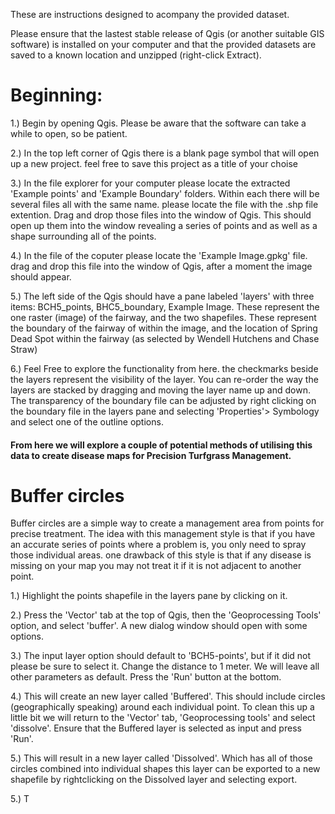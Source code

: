 These are instructions designed to acompany the provided dataset. 

Please ensure that the lastest stable release of Qgis (or another suitable GIS software) is installed on your computer and that the provided datasets are saved to a known location and unzipped (right-click Extract).
# Beginning:

1.) Begin by opening Qgis. Please be aware that the software can take a while to open, so be patient. 

2.) In the top left corner of Qgis there is a blank page symbol that will open up a new project. feel free to save this project as a title of your choise

3.) In the file explorer for your computer please locate the extracted 'Example points' and 'Example Boundary' folders. Within each there will be several files all with the same name. please locate the file with the .shp file extention. Drag and drop those files into the window of Qgis. This should open up them into the window revealing a series of points and as well as a shape surrounding all of the points.

4.) In the file of the coputer please locate the 'Example Image.gpkg' file. drag and drop this file into the window of Qgis, after a moment the image should appear. 

5.) The left side of the Qgis should have a pane labeled 'layers' with three items: BCH5_points, BHC5_boundary, Example Image. These represent the one raster (image) of the fairway, and the two shapefiles. These represent the boundary of the fairway of within the image, and the location of Spring Dead Spot within the fairway (as selected by Wendell Hutchens and Chase Straw)

6.) Feel Free to explore the functionality from here. the checkmarks beside the layers represent the visibility of the layer. You can re-order the way the layers are stacked by dragging and moving the layer name up and down. The transparency of the boundary file can be adjusted by right clicking on the boundary file in the layers pane and selecting 'Properties'> Symbology and select one of the outline options.

#### From here we will explore a couple of potential methods of utilising this data to create disease maps for Precision Turfgrass Management.

# Buffer circles

Buffer circles are a simple way to create a management area from points for precise treatment. The idea with this management style is that if you have an accurate series of points where a problem is, you only need to spray those individual areas. one drawback of this style is that if any disease is missing on your map you may not treat it if it is not adjacent to another point. 

1.) Highlight the points shapefile in the layers pane by clicking on it. 

2.) Press the 'Vector' tab at the top of Qgis, then the 'Geoprocessing Tools' option, and select 'buffer'. A new dialog window should open with some options.

3.) The input layer option should default to 'BCH5-points', but if it did not please be sure to select it. Change the distance to 1 meter. We will leave all other parameters as default. Press the 'Run' button at the bottom.

4.) This will create an new layer called 'Buffered'. This should include circles (geographically speaking) around each individual point. To clean this up a little bit we will return to the 'Vector' tab, 'Geoprocessing tools' and select 'dissolve'. Ensure that the Buffered layer is selected as input and press 'Run'.

5.) This will result in a new layer called 'Dissolved'. Which has all of those circles combined into individual shapes this layer can be exported to a new shapefile by rightclicking on the Dissolved layer and selecting export.

5.) T






